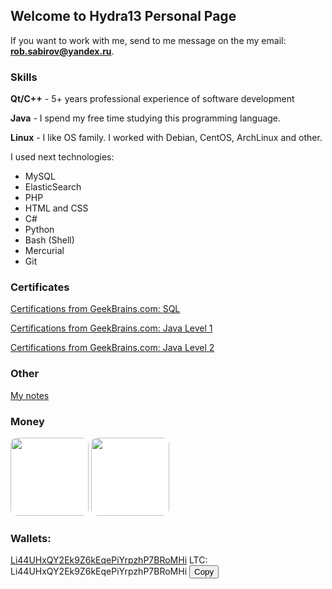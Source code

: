 ## Welcome to Hydra13 Personal Page

If you want to work with me, send to me message on the my email: **rob.sabirov@yandex.ru**.

### Skills

**Qt/C++** - 5+ years professional experience of software development

**Java** - I spend my free time studying this programming language.

**Linux** - I like OS family. I worked with Debian, CentOS, ArchLinux and other.

I used next technologies:
* MySQL
* ElasticSearch
* PHP
* HTML and CSS
* C#
* Python
* Bash (Shell)
* Mercurial
* Git

### Certificates

[Certifications from GeekBrains.com: SQL](https://geekbrains.ru/certificates/184263.en)

[Certifications from GeekBrains.com: Java Level 1](https://geekbrains.ru/certificates/188396.en)

[Certifications from GeekBrains.com: Java Level 2](https://geekbrains.ru/certificates/209396.en)

### Other

[My notes](https://github.com/hydra13/Hydra13-Notes)

### Money

<a href="https://digitalbit.biz/?ref=Hydra13" target="_blank"><img src="https://digitalbit.biz/125x125.gif" style="height:125px;width=125px;background-color:white;border-radius:10px;"/></a>
<a href="https://davor.io/Account/Registration?r=B02699" target="_blank"><img src="https://davor.io/resources/assets/images/dovar72logo.png" style="height:125px;width=125px;background-color:white;border-radius:10px;"></a>

### Wallets:

<a href="copyit('Li44UHxQY2Ek9Z6kEqePiYrpzhP7BRoMHi')">Li44UHxQY2Ek9Z6kEqePiYrpzhP7BRoMHi</a>
LTC: Li44UHxQY2Ek9Z6kEqePiYrpzhP7BRoMHi <button class="btn" data-clipboard-text="Li44UHxQY2Ek9Z6kEqePiYrpzhP7BRoMHi">Copy</button>
